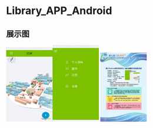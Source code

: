 # Library_APP_Android
## 展示图
<img src="https://github.com/Cshiyuan/LibraryAPP/blob/master/image/%E5%9B%BE%E7%89%87%201.png" width = "25%" /><img src="https://github.com/Cshiyuan/LibraryAPP/blob/master/image/%E5%9B%BE%E7%89%87%202.png" width = "25%" />
<img src="https://github.com/Cshiyuan/LibraryAPP/blob/master/image/%E5%B1%95%E6%9D%BF%E6%9D%90%E6%96%99.jpg" width = "25%" />
